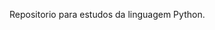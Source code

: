 Repositorio para estudos da linguagem Python.

<!---
kdt1990/kdt1990 is a ✨ special ✨ repository because its `README.md` (this file) appears on your GitHub profile.
You can click the Preview link to take a look at your changes.
--->
